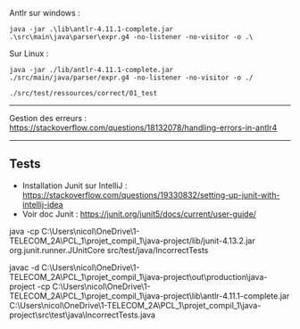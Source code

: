 Antlr sur windows :
```shell
java -jar .\lib\antlr-4.11.1-complete.jar .\src\main\java\parser\expr.g4 -no-listener -no-visitor -o .\
```
Sur Linux :
```shell
java -jar ./lib/antlr-4.11.1-complete.jar ./src/main/java/parser/expr.g4 -no-listener -no-visitor -o ./
```

```shell
./src/test/ressources/correct/01_test
```
---
Gestion des erreurs :
https://stackoverflow.com/questions/18132078/handling-errors-in-antlr4

---
## Tests
- Installation Junit sur IntelliJ : https://stackoverflow.com/questions/19330832/setting-up-junit-with-intellij-idea
- Voir doc Junit : https://junit.org/junit5/docs/current/user-guide/

java -cp C:\Users\nicol\OneDrive\1-TELECOM_2A\PCL_1\projet_compil_1\java-project/lib/junit-4.13.2.jar org.junit.runner.JUnitCore src/test/java/IncorrectTests

javac -d C:\Users\nicol\OneDrive\1-TELECOM_2A\PCL_1\projet_compil_1\java-project\out\production\java-project -cp C:\Users\nicol\OneDrive\1-TELECOM_2A\PCL_1\projet_compil_1\java-project\lib\antlr-4.11.1-complete.jar C:\Users\nicol\OneDrive\1-TELECOM_2A\PCL_1\projet_compil_1\java-project\src\test\java\IncorrectTests.java